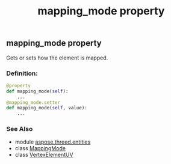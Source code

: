 ﻿---
title: mapping_mode property
second_title: Aspose.3D for Python via .NET API References
description: 
type: docs
weight: 100
url: /python-net/aspose.threed.entities/vertexelementuv/mapping_mode/
is_root: false
---

## mapping_mode property


Gets or sets how the element is mapped.
### Definition:
```python
@property
def mapping_mode(self):
    ...
@mapping_mode.setter
def mapping_mode(self, value):
    ...
```

### See Also
* module [aspose.threed.entities](../../)
* class [MappingMode](/3d/python-net/aspose.threed.entities/mappingmode)
* class [VertexElementUV](/3d/python-net/aspose.threed.entities/vertexelementuv)
